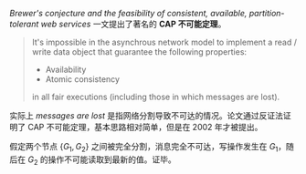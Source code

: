 *Brewer's conjecture and the feasibility of consistent, available, partition-tolerant web services* 一文提出了著名的 **CAP 不可能定理**。

> It's impossible in the asynchrous network model to implement a read / write data object that guarantee the following properties:
>
> - Availability
> - Atomic consistency
>
> in all fair executions (including those in which messages are lost).

实际上 *messages are lost* 是指网络分割导致不可达的情况。论文通过反证法证明了 CAP 不可能定理，基本思路相对简单，但是在 2002 年才被提出。

假定两个节点 $\{ G_1, G_2 \}$ 之间被完全分割，消息完全不可达，写操作发生在 $G_1$，随后在 $G_2$ 的操作不可能读取到最新的值。证毕。

